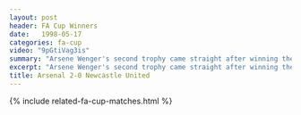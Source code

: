 ```yaml
---
layout: post
header: FA Cup Winners
date:   1998-05-17
categories: fa-cup
video: "9pGtiVag3is"
summary: "Arsene Wenger's second trophy came straight after winning the league as he recorded a well deserved FA Cup victory over Newcastle United. Goals from Anelka and Overmars sealed the victory and Arsenal's 7th FA Cup."
excerpt: "Arsene Wenger's second trophy came straight after winning the league as he recorded a well deserved FA Cup victory over Newcastle United. Goals from Anelka and Overmars sealed the victory and Arsenal's 7th FA Cup."
title: Arsenal 2-0 Newcastle United 
---
```


{% include related-fa-cup-matches.html  %}